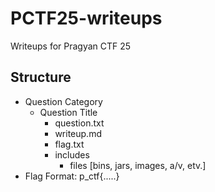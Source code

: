 # PCTF25-writeups
Writeups for Pragyan CTF 25 
## Structure
- Question Category
    - Question Title
        - question.txt
        - writeup.md
        - flag.txt
        - includes
            - files [bins, jars, images, a/v, etv.]
- Flag Format: p_ctf{.....}

